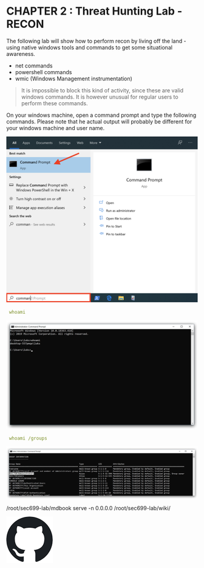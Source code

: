 CHAPTER 2 : Threat Hunting Lab - RECON
====

The following lab will show how to perform recon by living off the land - using native windows tools and commands to get some situational awareness.

- net commands
- powershell commands
- wmic (Windows Management instrumentation)

> It is impossible to block this kind of activity, since these are valid windows commands. It is however unusual for regular users to perform these commands. 

On your windows machine, open a command prompt and type the following commands. Please note that he actual output will probably be different for your windows machine and user name.

![Screenshot command](./1/assets/01-command.png)

```yml
 whoami
```

![Screenshot whoami](./1/assets/02-whoami.jpg)

```yml
 whoami /groups
```
![Screenshot whoamigroups](./1/assets/02-whoamigroups.jpg)


 /root/sec699-lab/mdbook serve -n 0.0.0.0 /root/sec699-lab/wiki/

![Screenshot Github](./1/assets/01-github.png)



